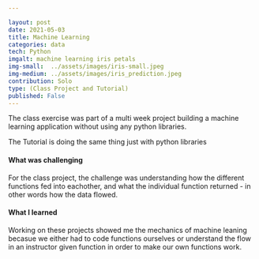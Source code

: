 ```yaml
---

layout: post
date: 2021-05-03
title: Machine Learning
categories: data
tech: Python
imgalt: machine learning iris petals
img-small:  ../assets/images/iris-small.jpeg
img-medium: ../assets/images/iris_prediction.jpeg
contribution: Solo
type: (Class Project and Tutorial)
published: False
---
```


The class exercise was part of a multi week project building a machine learning application without using any python libraries.

The Tutorial is doing the same thing just with python libraries

#### What was challenging
For the class project, the challenge was understanding how the different functions fed into eachother, and what the individual function returned - in other words how the data flowed.

#### What I learned
Working on these projects showed me the mechanics of machine leaning becasue we either had to code functions ourselves or understand the flow in an instructor given function in order to make our own functions work.
